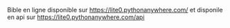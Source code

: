 Bible en ligne disponible sur https://lite0.pythonanywhere.com/
et disponile en api sur https://lite0.pythonanywhere.com/api
